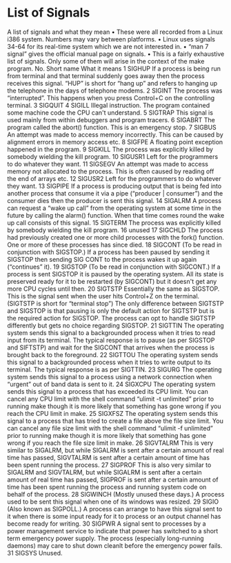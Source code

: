 # List of Signals

A list of signals and what they mean
• These were all recorded from a Linux i386 system. Numbers may vary between platforms.
• Linux uses signals 34-64 for its real-time system which we are not interested in.
• “man 7 signal” gives the official manual page on signals.
• This is a fairly exhaustive list of signals. Only some of them will arise in the context of the
make program.
No.    Short    name What it means
1      SIGHUP   If a process is being run from terminal and that terminal suddenly goes
                away then the process receives this signal. “HUP” is short for “hang up”
                and refers to hanging up the telephone in the days of telephone modems.
2      SIGINT   The process was “interrupted”. This happens when you press Control+C on
                the controlling terminal.
3      SIGQUIT
4      SIGILL   Illegal instruction. The program contained some machine code the CPU
                can't understand.
5      SIGTRAP  This signal is used mainly from within debuggers and program tracers.
6      SIGABRT  The program called the abort() function. This is an emergency stop.
7      SIGBUS   An attempt was made to access memory incorrectly. This can be caused by
                alignment errors in memory access etc.
8      SIGFPE   A floating point exception happened in the program.
9      SIGKILL  The process was explicitly killed by somebody wielding the kill
                program.
10     SIGUSR1  Left for the programmers to do whatever they want.
11     SIGSEGV  An attempt was made to access memory not allocated to the process. This
                is often caused by reading off the end of arrays etc.
12     SIGUSR2  Left for the programmers to do whatever they want.
13     SIGPIPE  If a process is producing output that is being fed into another process that
                consume it via a pipe (“producer | consumer”) and the consumer
                dies then the producer is sent this signal.
14     SIGALRM  A process can request a “wake up call” from the operating system at some
                time in the future by calling the alarm() function. When that time comes
                round the wake up call consists of this signal.
15     SIGTERM  The process was explicitly killed by somebody wielding the kill
                program.
16     unused 
17     SIGCHLD  The process had previously created one or more child processes with the
                fork() function. One or more of these processes has since died.
18     SIGCONT  (To be read in conjunction with SIGSTOP.)
                If a process has been paused by sending it SIGSTOP then sending
SIG    CONT to  the process wakes it up again (“continues” it).
19     SIGSTOP  (To be read in conjunction with SIGCONT.)
                If a process is sent SIGSTOP it is paused by the operating system. All its
                state is preserved ready for it to be restarted (by SIGCONT) but it doesn't
                get any more CPU cycles until then.
20     SIGTSTP  Essentially the same as SIGSTOP. This is the signal sent when the user hits
                Control+Z on the terminal. (SIGTSTP is short for “terminal stop”) The
                only difference between SIGTSTP and SIGSTOP is that pausing is
                only the default action for SIGTSTP but is the required action for
                SIGSTOP. The process can opt to handle SIGTSTP differently but gets no
                choice regarding SIGSTOP.
21     SIGTTIN  The operating system sends this signal to a backgrounded process when it
                tries to read input from its terminal. The typical response is to pause (as per
                SIGSTOP and SIFTSTP) and wait for the SIGCONT that arrives when the
                process is brought back to the foreground.
22     SIGTTOU  The operating system sends this signal to a backgrounded process when it
                tries to write output to its terminal. The typical response is as per
                SIGTTIN.
23     SIGURG   The operating system sends this signal to a process using a network
                connection when “urgent” out of band data is sent to it.
24     SIGXCPU  The operating system sends this signal to a process that has exceeded its
                CPU limit. You can cancel any CPU limit with the shell command
                “ulimit -t unlimited” prior to running make though it is more
                likely that something has gone wrong if you reach the CPU limit in make.
25     SIGXFSZ  The operating system sends this signal to a process that has tried to create a
                file above the file size limit. You can cancel any file size limit with the
                shell command “ulimit -f unlimited” prior to running make though it is
                more likely that something has gone wrong if you reach the file size limit
                in make.
26    SIGVTALRM This is very similar to SIGALRM, but while SIGALRM is sent after a
                certain amount of real time has passed, SIGVTALRM is sent after a certain
                amount of time has been spent running the process.
                27 SIGPROF This is also very similar to SIGALRM and SIGVTALRM, but while
                SIGALRM is sent after a certain amount of real time has passed, SIGPROF
                is sent after a certain amount of time has been spent running the process
                and running system code on behalf of the process.
28     SIGWINCH (Mostly unused these days.) A process used to be sent this signal when one
                of its windows was resized.
29     SIGIO    (Also known as SIGPOLL.) A process can arrange to have this signal sent
                to it when there is some input ready for it to process or an output channel
                has become ready for writing.
30     SIGPWR   A signal sent to processes by a power management service to indicate that
                power has switched to a short term emergency power supply. The process
                (especially long-running daemons) may care to shut down cleanlt before
                the emergency power fails.
31     SIGSYS   Unused.
